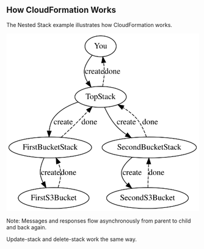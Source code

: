 ## How CloudFormation Works

The Nested Stack example illustrates how CloudFormation works.

![Create request and response messages through nested stacks](images/nested-stacks/create-messaging.dot.svg)

Note:
Messages and responses flow asynchronously from parent to child and back again.

Update-stack and delete-stack work the same way.

